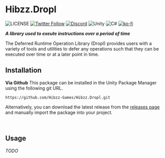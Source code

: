 # Hibzz.Dropl
![LICENSE](https://img.shields.io/badge/LICENSE-CC--BY--4.0-ee5b32?style=for-the-badge) [![Twitter Follow](https://img.shields.io/twitter/follow/hibzzgames?color=1a8cd8&style=for-the-badge)](https://twitter.com/hibzzgames) [![Discord](https://img.shields.io/discord/695898694083412048?color=788bd9&label=DIscord&style=for-the-badge)](https://discord.gg/tZdZFK7) ![Unity](https://img.shields.io/badge/unity-%23000000.svg?style=for-the-badge&logo=unity&logoColor=white) ![C#](https://img.shields.io/badge/c%23-%23239120.svg?style=for-the-badge&logo=c-sharp&logoColor=white) [![ko-fi](https://ko-fi.com/img/githubbutton_sm.svg)](https://ko-fi.com/H2H8CS0RQ)

***A library used to exeute instructions over a period of time***

The Deferred Runtime Operation Library (Dropl) provides users with a variety of tools and utilities to defer any operations such that they can be executed over time or at a later point in time.

## Installation
**Via Github**
This package can be installed in the Unity Package Manager using the following git URL.
```
https://github.com/Hibzz-Games/Hibzz.Dropl.git
```

Alternatively, you can download the latest release from the [releases page](https://github.com/Hibzz-Games/Hibzz.Dropl/releases) and manually import the package into your project.

<br>

## Usage
*TODO*

